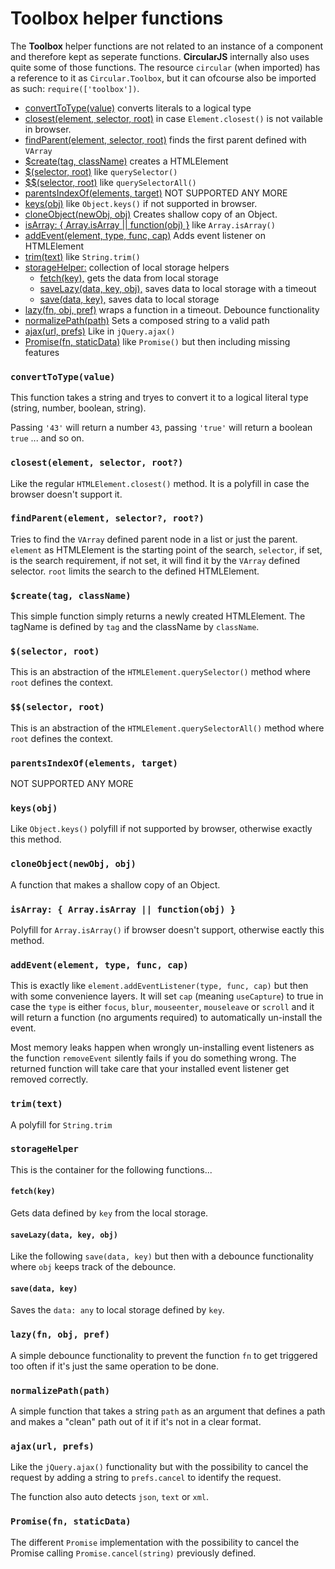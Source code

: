# Toolbox helper functions

The **Toolbox** helper functions are not related to an instance of a component and therefore kept as seperate functions. **CircularJS** internally also uses quite some of those functions. The resource `circular` (when imported) has a reference to it as `Circular.Toolbox`, but it can ofcourse also be imported as such: `require(['toolbox'])`.

- [convertToType(value)](#converttotypevalue) converts literals to a logical type
- [closest(element, selector, root)](#closestelement-selector-root) in case `Element.closest()` is not vailable in browser.
- [findParent(element, selector, root)](#findparentelement-selector-root) finds the first parent defined with `VArray`
- [$create(tag, className)](#createtag-classname) creates a HTMLElement
- [$(selector, root)](#selector-root) like `querySelector()`
- [$$(selector, root)](#selector-root-1) like `querySelectorAll()`
- [parentsIndexOf(elements, target)](#parentsindexofelements-target) NOT SUPPORTED ANY MORE
- [keys(obj)](#keysobj) like `Object.keys()` if not supported in browser.
- [cloneObject(newObj, obj)](#cloneobjectnewobj-obj) Creates shallow copy of an Object.
- [isArray: { Array.isArray || function(obj) }](#isarray--arrayisarray--functionobj) like `Array.isArray()`
- [addEvent(element, type, func, cap)](#addeventelement-type-func-cap) Adds event listener on HTMLElement
- [trim(text)](#trimtext) like `String.trim()`
- [storageHelper:](#storagehelper) collection of local storage helpers
  - [fetch(key),](#fetchkey) gets the data from local storage
  - [saveLazy(data, key, obj),](#savelazydata-key-obj) saves data to local storage with a timeout
  - [save(data, key),](#savedata-key) saves data to local storage
- [lazy(fn, obj, pref)](#lazyfn-obj-pref) wraps a function in a timeout. Debounce functionality
- [normalizePath(path)](#normalizepathpath) Sets a composed string to a valid path
- [ajax(url, prefs)](#ajaxurl-prefs) Like in `jQuery.ajax()`
- [Promise(fn, staticData)](#promisefn-staticdata) like `Promise()` but then including missing features


### `convertToType(value)`

This function takes a string and tryes to convert it to a logical literal type (string, number, boolean, string).

Passing `'43'` will return a number `43`, passing `'true'` will return a boolean `true` ... and so on.

### `closest(element, selector, root?)`

Like the regular `HTMLElement.closest()` method. It is a polyfill in case the browser doesn't support it.

### `findParent(element, selector?, root?)`

Tries to find the `VArray` defined parent node in a list or just the parent. `element` as HTMLElement is the starting point of the search, `selector`, if set, is the search requirement, if not set, it will find it by the `VArray` defined selector. `root` limits the search to the defined HTMLElement.

### `$create(tag, className)`

This simple function simply returns a newly created HTMLElement. The tagName is defined by `tag` and the className by `className`.

### `$(selector, root)`

This is an abstraction of the `HTMLElement.querySelector()` method where `root` defines the context.

### `$$(selector, root)`

This is an abstraction of the `HTMLElement.querySelectorAll()` method where `root` defines the context.

### `parentsIndexOf(elements, target)`

NOT SUPPORTED ANY MORE

### `keys(obj)`

Like `Object.keys()` polyfill if not supported by browser, otherwise exactly this method.

### `cloneObject(newObj, obj)`

A function that makes a shallow copy of an Object.

### `isArray: { Array.isArray || function(obj) }`

Polyfill for `Array.isArray()` if browser doesn't support, otherwise eactly this method.

### `addEvent(element, type, func, cap)`

This is exactly like `element.addEventListener(type, func, cap)` but then with some convenience layers. It will set `cap` (meaning `useCapture`) to true in case the `type` is either `focus`, `blur`, `mouseenter`, `mouseleave` or `scroll` and it will return a function (no arguments required) to automatically un-install the event.

Most memory leaks happen when wrongly un-installing event listeners as the function `removeEvent` silently fails if you do something wrong. The returned function will take care that your installed event listener get removed correctly.

### `trim(text)`

A polyfill for `String.trim`

### `storageHelper`

This is the container for the following functions...

#### `fetch(key)`

Gets data defined by `key` from the local storage.

#### `saveLazy(data, key, obj)`

Like the following `save(data, key)` but then with a debounce functionality where `obj` keeps track of the debounce.

#### `save(data, key)`

Saves the `data: any` to local storage defined by `key`.

### `lazy(fn, obj, pref)`

A simple debounce functionality to prevent the function `fn` to get triggered too often if it's just the same operation to be done.

### `normalizePath(path)`

A simple function that takes a string `path` as an argument that defines a path and makes a "clean" path out of it if it's not in a clear format.

### `ajax(url, prefs)`

Like the `jQuery.ajax()` functionality but with the possibility to cancel the request by adding a string to `prefs.cancel` to identify the request.

The function also auto detects `json`, `text` or `xml`.

### `Promise(fn, staticData)`

The different `Promise` implementation with the possibility to cancel the Promise calling `Promise.cancel(string)` previously defined.

